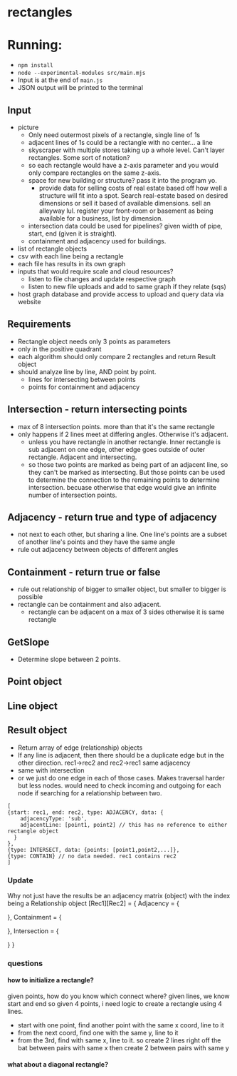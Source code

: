 # rectangles


# Running:
* `npm install`
* `node --experimental-modules src/main.mjs`
* Input is at the end of `main.js`
* JSON output will be printed to the terminal


## Input
* picture
  * Only need outermost pixels of a rectangle, single line of 1s
  * adjacent lines of 1s could be a rectangle with no center... a line
  * skyscraper with multiple stores taking up a whole level. Can't layer rectangles. Some sort of notation?
  * so each rectangle would have a z-axis parameter and you would only compare rectangles on the same z-axis.
  * space for new building or structure? pass it into the program yo.
    * provide data for selling costs of real estate based off how well a structure will fit into a spot. Search real-estate based on desired dimensions or sell it based of available dimensions. sell an alleyway lul. register your front-room or basement as being available for a business, list by  dimension.
  * intersection data could be used for pipelines? given width of pipe, start, end (given it is straight).
  * containment and adjacency used for buildings.
* list of rectangle objects
* csv with each line being a rectangle
* each file has results in its own graph
* inputs that would require scale and cloud resources?
  * listen to file changes and update respective graph
  * listen to new file uploads and add to same graph if they relate (sqs)
* host graph database and provide access to upload and query data via website
  
  

## Requirements
* Rectangle object needs only 3 points as parameters
* only in the positive quadrant
* each algorithm should only compare 2 rectangles and return Result object
* should analyze line by line, AND point by point. 
  * lines for intersecting between points
  * points for containment and adjacency


## Intersection - return intersecting points
* max of 8 intersection points. more than that it's the same rectangle
* only happens if 2 lines meet at differing angles. Otherwise it's adjacent.
  * unless you have rectangle in another rectangle. Inner rectangle is sub adjacent on one edge, other edge goes outside of outer rectangle. Adjacent and intersecting.
  * so those two points are marked as being part of an adjacent line, so they can't be marked as intersecting. But those points can be used to determine the connection to the remaining points to determine intersection. becuase otherwise that edge would give an infinite number of intersection points.

## Adjacency - return true and type of adjacency
* not next to each other, but sharing a line. One line's points are a subset of another line's points and they have the same angle
* rule out adjacency between objects of different angles

## Containment - return true or false
* rule out relationship of bigger to smaller object, but smaller to bigger is possible
* rectangle can be containment and also adjacent.
  * rectangle can be adjacent on a max of 3 sides otherwise it is same rectangle

## GetSlope
* Determine slope between 2 points.

## Point object

## Line object


## Result object
* Return array of edge (relationship) objects
* If any line is adjacent, then there should be a duplicate edge but in the other direction. rec1->rec2 and rec2->rec1 same adjacency
* same with intersection
* or we just do one edge in each of those cases. Makes traversal harder but less nodes. would need to check incoming and outgoing for each node if searching for a relationship between two.
```
[
{start: rec1, end: rec2, type: ADJACENCY, data: {
    adjacencyType: 'sub',
    adjacentLine: [point1, point2] // this has no reference to either rectangle object
  }
},
{type: INTERSECT, data: {points: [point1,point2,...]},
{type: CONTAIN} // no data needed. rec1 contains rec2
]
```

### Update
Why not just have the results be an adjacency matrix (object) with the index being a Relationship object
[Rec1][Rec2] = {
  Adjacency = {

  },
  Containment = {

  },
  Intersection = {

  }
}

### questions
#### how to initialize a rectangle?
given points, how do you know which connect where?
given lines, we know start and end
so given 4 points, i need logic to create a rectangle using 4 lines.
* start with one point, find another point with the same x coord, line to it
* from the next coord, find one with the same y, line to it
* from the 3rd, find with same x, line to it.
so create 2 lines right off the bat between pairs with same x
then create 2 between pairs with same y

#### what about a diagonal rectangle?

